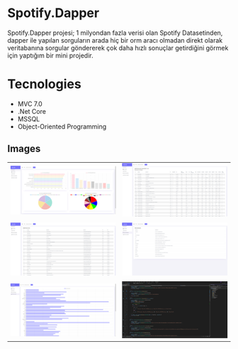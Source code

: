 # Spotify.Dapper
Spotify.Dapper projesi; 1 milyondan fazla verisi olan Spotify Datasetinden, dapper ile yapılan sorguların arada hiç bir orm aracı olmadan direkt olarak veritabanına sorgular göndererek çok daha hızlı sonuçlar getirdiğini görmek için yaptığım bir mini projedir.
# Tecnologies
- MVC 7.0
- .Net Core
- MSSQL
- Object-Oriented Programming

## Images
|  |  |
|---------|---------|
| ![Resim 1](https://raw.githubusercontent.com/ismailtopcu/Spotify.Dapper/master/Spotify.Dapper/wwwroot/DapperProjesi/1.png) | ![Resim 2](https://raw.githubusercontent.com/ismailtopcu/Spotify.Dapper/master/Spotify.Dapper/wwwroot/DapperProjesi/2.png) |
|  |  |
| ![Resim 3](https://raw.githubusercontent.com/ismailtopcu/Spotify.Dapper/master/Spotify.Dapper/wwwroot/DapperProjesi/3.png) | ![Resim 4](https://raw.githubusercontent.com/ismailtopcu/Spotify.Dapper/master/Spotify.Dapper/wwwroot/DapperProjesi/4.png) |
|  |  |
| ![Resim 3](https://raw.githubusercontent.com/ismailtopcu/Spotify.Dapper/master/Spotify.Dapper/wwwroot/DapperProjesi/5.png) | ![Resim 4](https://raw.githubusercontent.com/ismailtopcu/Spotify.Dapper/master/Spotify.Dapper/wwwroot/DapperProjesi/6.png) |
